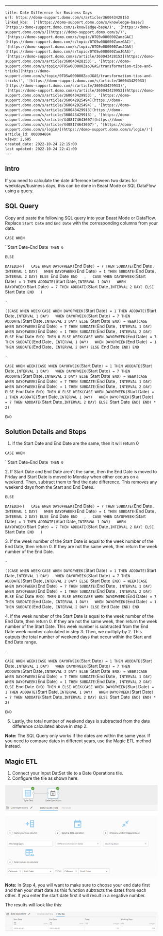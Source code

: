 ---
    title: Date Difference for Business Days
    url: https://domo-support.domo.com/s/article/360043428153
    linked_kbs:  ['[https://domo-support.domo.com/s/knowledge-base/](https://domo-support.domo.com/s/knowledge-base/)', '[https://domo-support.domo.com/s/](https://domo-support.domo.com/s/)', '[https://domo-support.domo.com/s/topic/0TO5w000000ZamzGAC](https://domo-support.domo.com/s/topic/0TO5w000000ZamzGAC)', '[https://domo-support.domo.com/s/topic/0TO5w000000ZaoJGAS](https://domo-support.domo.com/s/topic/0TO5w000000ZaoJGAS)', '[https://domo-support.domo.com/s/article/360043428153](https://domo-support.domo.com/s/article/360043428153)', '[https://domo-support.domo.com/s/topic/0TO5w000000ZaoJGAS/transformation-tips-and-tricks](https://domo-support.domo.com/s/topic/0TO5w000000ZaoJGAS/transformation-tips-and-tricks)', '[https://domo-support.domo.com/s/article/360043429933](https://domo-support.domo.com/s/article/360043429933)', '[https://domo-support.domo.com/s/article/360043429953](https://domo-support.domo.com/s/article/360043429953)', '[https://domo-support.domo.com/s/article/360042925494](https://domo-support.domo.com/s/article/360042925494)', '[https://domo-support.domo.com/s/article/360043429913](https://domo-support.domo.com/s/article/360043429913)', '[https://domo-support.domo.com/s/article/4408174643607](https://domo-support.domo.com/s/article/4408174643607)', '[https://domo-support.domo.com/s/login/](https://domo-support.domo.com/s/login/)']
    article_id: 000004604
    views: 2,685
    created_date: 2022-10-24 22:15:00
    last updated: 2022-10-24 22:41:00
    ---



Intro
-----


If you need to calculate the date difference between two dates for weekdays/business days, this can be done in Beast Mode or SQL DataFlow using a query.


SQL Query
---------


Copy and paste the following SQL query into your Beast Mode or DataFlow. Replace `Start Date` and `End Date` with the corresponding columns from your data.


`CASE WHEN`


``Start Date` = `End Date` THEN 0`


`ELSE`


`DATEDIFF(  
CASE WHEN DAYOFWEEK(`End Date`) = 7 THEN SUBDATE(`End Date`, INTERVAL 1 DAY)  
WHEN DAYOFWEEK(`End Date`) = 1 THEN SUBDATE(`End Date`, INTERVAL 2 DAY) ELSE `End Date` END  
,  
CASE WHEN DAYOFWEEK(`Start Date`) = 1 THEN ADDDATE(`Start Date`,INTERVAL 1 DAY)  
WHEN DAYOFWEEK(`Start Date`) = 7 THEN ADDDATE(`Start Date`,INTERVAL 2 DAY) ELSE `Start Date` END  
)`


`-`


`((CASE WHEN WEEK(CASE WHEN DAYOFWEEK(`Start Date`) = 1 THEN ADDDATE(`Start Date`,INTERVAL 1 DAY)  
WHEN DAYOFWEEK(`Start Date`) = 7 THEN ADDDATE(`Start Date`,INTERVAL 2 DAY) ELSE `Start Date` END) = WEEK(CASE WHEN DAYOFWEEK(`End Date`) = 7 THEN SUBDATE(`End Date`, INTERVAL 1 DAY)  
WHEN DAYOFWEEK(`End Date`) = 1 THEN SUBDATE(`End Date`, INTERVAL 2 DAY) ELSE `End Date` END) THEN 0 ELSE WEEK(CASE WHEN DAYOFWEEK(`End Date`) = 7 THEN SUBDATE(`End Date`, INTERVAL 1 DAY)  
WHEN DAYOFWEEK(`End Date`) = 1 THEN SUBDATE(`End Date`, INTERVAL 2 DAY) ELSE `End Date` END) END`


  
`-`


`CASE WHEN WEEK(CASE WHEN DAYOFWEEK(`Start Date`) = 1 THEN ADDDATE(`Start Date`,INTERVAL 1 DAY)  
WHEN DAYOFWEEK(`Start Date`) = 7 THEN ADDDATE(`Start Date`,INTERVAL 2 DAY) ELSE `Start Date` END) = WEEK(CASE WHEN DAYOFWEEK(`End Date`) = 7 THEN SUBDATE(`End Date`, INTERVAL 1 DAY)  
WHEN DAYOFWEEK(`End Date`) = 1 THEN SUBDATE(`End Date`, INTERVAL 2 DAY) ELSE `End Date` END) THEN 0 ELSE WEEK(CASE WHEN DAYOFWEEK(`Start Date`) = 1 THEN ADDDATE(`Start Date`,INTERVAL 1 DAY)  
WHEN DAYOFWEEK(`Start Date`) = 7 THEN ADDDATE(`Start Date`,INTERVAL 2 DAY) ELSE `Start Date` END) END) * 2)`


`END`


Solution Details and Steps
--------------------------


1. If the Start Date and End Date are the same, then it will return 0


`CASE WHEN`


``Start Date` = `End Date` THEN 0`


2. If Start Date and End Date aren't the same, then the End Date is moved to Friday and Start Date is moved to Monday when either occurs on a weekend. Then, subtract them to find the date difference. This removes any weekend days from the Start and End Dates.


`ELSE`


`DATEDIFF(  
CASE WHEN DAYOFWEEK(`End Date`) = 7 THEN SUBDATE(`End Date`, INTERVAL 1 DAY)  
WHEN DAYOFWEEK(`End Date`) = 1 THEN SUBDATE(`End Date`, INTERVAL 2 DAY) ELSE `End Date` END  
,  
CASE WHEN DAYOFWEEK(`Start Date`) = 1 THEN ADDDATE(`Start Date`,INTERVAL 1 DAY)  
WHEN DAYOFWEEK(`Start Date`) = 7 THEN ADDDATE(`Start Date`,INTERVAL 2 DAY) ELSE `Start Date` END  
)`


3. If the week number of the Start Date is equal to the week number of the End Date, then return 0. If they are not the same week, then return the week number of the End Date.


`-`


`((CASE WHEN WEEK(CASE WHEN DAYOFWEEK(`Start Date`) = 1 THEN ADDDATE(`Start Date`,INTERVAL 1 DAY)  
WHEN DAYOFWEEK(`Start Date`) = 7 THEN ADDDATE(`Start Date`,INTERVAL 2 DAY) ELSE `Start Date` END) = WEEK(CASE WHEN DAYOFWEEK(`End Date`) = 7 THEN SUBDATE(`End Date`, INTERVAL 1 DAY)  
WHEN DAYOFWEEK(`End Date`) = 1 THEN SUBDATE(`End Date`, INTERVAL 2 DAY) ELSE `End Date` END) THEN 0 ELSE WEEK(CASE WHEN DAYOFWEEK(`End Date`) = 7 THEN SUBDATE(`End Date`, INTERVAL 1 DAY)  
WHEN DAYOFWEEK(`End Date`) = 1 THEN SUBDATE(`End Date`, INTERVAL 2 DAY) ELSE `End Date` END) END`


4. If the week number of the Start Date is equal to the week number of the End Date, then return 0. If they are not the same week, then return the week number of the Start Date. This week number is subtracted from the End Date week number calculated in step 3. Then, we multiply by 2. This outputs the total number of weekend days that occur within the Start and End Date range.


`-`


`CASE WHEN WEEK(CASE WHEN DAYOFWEEK(`Start Date`) = 1 THEN ADDDATE(`Start Date`,INTERVAL 1 DAY)  
WHEN DAYOFWEEK(`Start Date`) = 7 THEN ADDDATE(`Start Date`,INTERVAL 2 DAY) ELSE `Start Date` END) = WEEK(CASE WHEN DAYOFWEEK(`End Date`) = 7 THEN SUBDATE(`End Date`, INTERVAL 1 DAY)  
WHEN DAYOFWEEK(`End Date`) = 1 THEN SUBDATE(`End Date`, INTERVAL 2 DAY) ELSE `End Date` END) THEN 0 ELSE WEEK(CASE WHEN DAYOFWEEK(`Start Date`) = 1 THEN ADDDATE(`Start Date`,INTERVAL 1 DAY)  
WHEN DAYOFWEEK(`Start Date`) = 7 THEN ADDDATE(`Start Date`,INTERVAL 2 DAY) ELSE `Start Date` END) END) * 2)`


`END`


5. Lastly, the total number of weekend days is subtracted from the date difference calculated above in step 2.







**Note:** The SQL Query only works if the dates are within the same year. If you need to compare dates in different years, use the Magic ETL method instead.



Magic ETL
---------


1. Connect your Input DatSet tile to a Date Operations tile.
2. Configure the tile as shown here:  
  
![Date_Operations_Tile.png](Date_Operations_Tile.png)







**Note:** In Step 4, you will want to make sure to choose your end date first and then your start date as this function subtracts the dates from each other. If you enter the start date first it will result in a negative number.



The results will look like this:  
  
![Results.png](Results.png)

